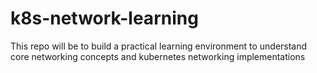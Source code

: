 # k8s-network-learning
This repo will be to build a practical learning environment to understand core networking concepts and kubernetes networking implementations
